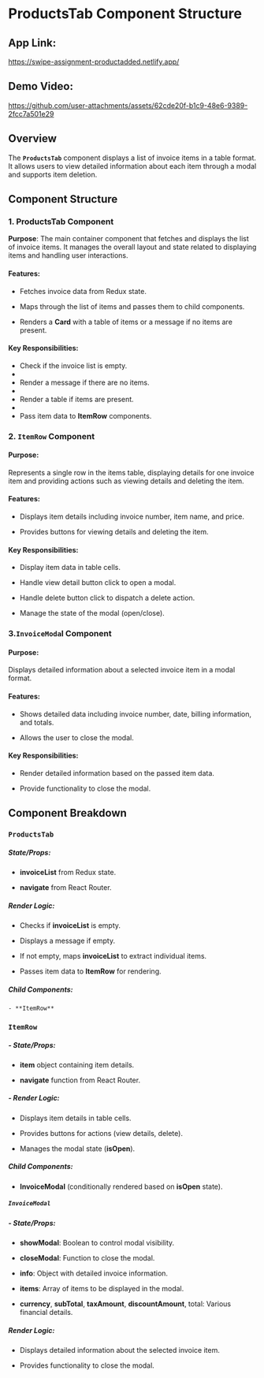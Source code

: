 # ProductsTab Component Structure

## App Link:

https://swipe-assignment-productadded.netlify.app/

## Demo Video:

https://github.com/user-attachments/assets/62cde20f-b1c9-48e6-9389-2fcc7a501e29


## Overview

The **`ProductsTab`** component displays a list of invoice items in a table format. 
It allows users to view detailed information about each item through a modal and supports item deletion.

## Component Structure

### 1. ProductsTab Component

**Purpose**: The main container component that fetches and displays the list of invoice items. 
It manages the overall layout and state related to displaying items and handling user interactions.

#### Features:

- Fetches invoice data from Redux state. 

- Maps through the list of items and passes them to child components.

- Renders a **Card** with a table of items or a message if no items are present.

#### Key Responsibilities:

- Check if the invoice list is empty.
- 
- Render a message if there are no items.
- 
- Render a table if items are present.
- 
- Pass item data to **ItemRow** components.

### 2. `ItemRow` Component

#### Purpose: 

Represents a single row in the items table, displaying details for one invoice item and providing actions such as viewing details and deleting the item.

#### Features:

- Displays item details including invoice number, item name, and price.

- Provides buttons for viewing details and deleting the item.

#### Key Responsibilities:

- Display item data in table cells.

- Handle view detail button click to open a modal.

- Handle delete button click to dispatch a delete action.

- Manage the state of the modal (open/close).

### 3.`InvoiceModa`l Component

#### Purpose: 

Displays detailed information about a selected invoice item in a modal format.

#### Features:

- Shows detailed data including invoice number, date, billing information, and totals.

- Allows the user to close the modal.

#### Key Responsibilities:

- Render detailed information based on the passed item data.

- Provide functionality to close the modal.

## Component Breakdown

### `ProductsTab`

##### State/Props:

- **invoiceList** from Redux state.

- **navigate** from React Router.

##### Render Logic:

- Checks if **invoiceList** is empty.

- Displays a message if empty.

- If not empty, maps **invoiceList** to extract individual items.

- Passes item data to **ItemRow** for rendering.

##### Child Components:

    - **ItemRow**

### `ItemRow`

##### - State/Props:

- **item** object containing item details.

- **navigate** function from React Router.

##### - Render Logic:

- Displays item details in table cells.

- Provides buttons for actions (view details, delete).

- Manages the modal state (**isOpen**).

##### Child Components:

- **InvoiceModal** (conditionally rendered based on **isOpen** state).

##### `InvoiceModal`

 ##### - State/Props:

- **showModal**: Boolean to control modal visibility.

- **closeModal**: Function to close the modal.

- **info**: Object with detailed invoice information.

- **items**: Array of items to be displayed in the modal.

- **currency**, **subTotal**, **taxAmount**, **discountAmount**, total: Various financial details.

##### Render Logic:

- Displays detailed information about the selected invoice item.

- Provides functionality to close the modal.
